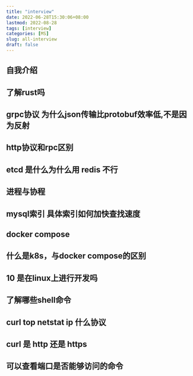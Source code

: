 ```yaml
---
title: "interview"
date: 2022-06-28T15:30:06+08:00
lastmod: 2022-08-28
tags: [interview]
categories: [MS]
slug: all-interview
draft: false
---
```

## 自我介绍
## 了解rust吗
## grpc协议 为什么json传输比protobuf效率低,不是因为反射


## http协议和rpc区别
## etcd 是什么为什么用 redis 不行
## 进程与协程
## mysql索引 具体索引如何加快查找速度
## docker compose
## 什么是k8s，与docker compose的区别
## 10 是在linux上进行开发吗
## 了解哪些shell命令
## curl top netstat ip 什么协议
## curl 是 http 还是 https 
## 可以查看端口是否能够访问的命令

